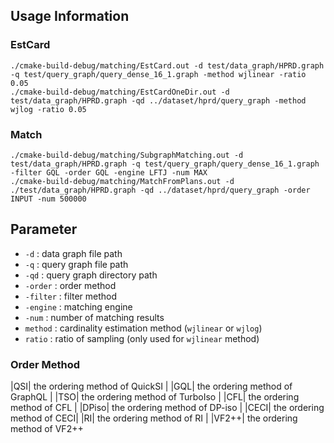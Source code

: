
## Usage Information


### EstCard

```shell
./cmake-build-debug/matching/EstCard.out -d test/data_graph/HPRD.graph -q test/query_graph/query_dense_16_1.graph -method wjlinear -ratio 0.05
./cmake-build-debug/matching/EstCardOneDir.out -d test/data_graph/HPRD.graph -qd ../dataset/hprd/query_graph -method wjlog -ratio 0.05
```

### Match

```shell
./cmake-build-debug/matching/SubgraphMatching.out -d test/data_graph/HPRD.graph -q test/query_graph/query_dense_16_1.graph -filter GQL -order GQL -engine LFTJ -num MAX
./cmake-build-debug/matching/MatchFromPlans.out -d ./test/data_graph/HPRD.graph -qd ../dataset/hprd/query_graph -order INPUT -num 500000
```

## Parameter

* `-d` : data graph file path
* `-q` : query graph file path
* `-qd` : query graph directory path
* `-order` : order method
* `-filter` : filter method
* `-engine` : matching engine
* `-num` : number of matching results
* `method` : cardinality estimation method  (`wjlinear` or `wjlog`)
* `ratio` : ratio of sampling (only used for `wjlinear` method)

### Order Method

|QSI| the ordering method of QuickSI |
|GQL| the ordering method of GraphQL |
|TSO| the ordering method of TurboIso |
|CFL| the ordering method of CFL |
|DPiso| the ordering method of DP-iso |
|CECI| the ordering method of CECI|
|RI| the ordering method of RI |
|VF2++| the ordering method of VF2++ 

